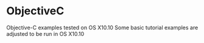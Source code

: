 # ObjectiveC
Objective-C examples tested on OS X10.10
Some basic tutorial examples are adjusted to be run in OS X10.10
